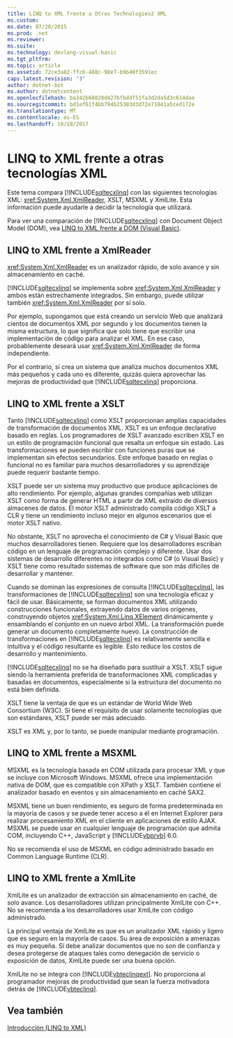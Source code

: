 ```yaml
---
title: LINQ to XML frente a Otros Technologies2 XML
ms.custom: 
ms.date: 07/20/2015
ms.prod: .net
ms.reviewer: 
ms.suite: 
ms.technology: devlang-visual-basic
ms.tgt_pltfrm: 
ms.topic: article
ms.assetid: 72ce3a82-ffc6-488c-98e7-b9b40f3591ec
caps.latest.revision: "3"
author: dotnet-bot
ms.author: dotnetcontent
ms.openlocfilehash: ba342b68828d427bfbddf51fa3d2da5d3c614dae
ms.sourcegitcommit: bd1ef61f4bb794b25383d3d72e71041a5ced172e
ms.translationtype: MT
ms.contentlocale: es-ES
ms.lasthandoff: 10/18/2017
---
```

# <a name="linq-to-xml-vs-other-xml-technologies"></a>LINQ to XML frente a otras tecnologías XML
Este tema compara [!INCLUDE[sqltecxlinq](~/includes/sqltecxlinq-md.md)] con las siguientes tecnologías XML: <xref:System.Xml.XmlReader>, XSLT, MSXML y XmlLite. Esta información puede ayudarle a decidir la tecnología que utilizará.  
  
 Para ver una comparación de [!INCLUDE[sqltecxlinq](~/includes/sqltecxlinq-md.md)] con Document Object Model (DOM), vea [LINQ to XML frente a DOM (Visual Basic)](../../../../visual-basic/programming-guide/concepts/linq/linq-to-xml-vs-dom.md).  
  
## <a name="linq-to-xml-vs-xmlreader"></a>LINQ to XML frente a XmlReader  
 <xref:System.Xml.XmlReader> es un analizador rápido, de solo avance y sin almacenamiento en caché.  
  
 [!INCLUDE[sqltecxlinq](~/includes/sqltecxlinq-md.md)] se implementa sobre <xref:System.Xml.XmlReader> y ambos están estrechamente integrados. Sin embargo, puede utilizar también <xref:System.Xml.XmlReader> por sí solo.  
  
 Por ejemplo, supongamos que está creando un servicio Web que analizará cientos de documentos XML por segundo y los documentos tienen la misma estructura, lo que significa que solo tiene que escribir una implementación de código para analizar el XML. En ese caso, probablemente deseará usar <xref:System.Xml.XmlReader> de forma independiente.  
  
 Por el contrario, si crea un sistema que analiza muchos documentos XML más pequeños y cada uno es diferente, quizás quiera aprovechar las mejoras de productividad que [!INCLUDE[sqltecxlinq](~/includes/sqltecxlinq-md.md)] proporciona.  
  
## <a name="linq-to-xml-vs-xslt"></a>LINQ to XML frente a XSLT  
 Tanto [!INCLUDE[sqltecxlinq](~/includes/sqltecxlinq-md.md)] como XSLT proporcionan amplias capacidades de transformación de documentos XML. XSLT es un enfoque declarativo basado en reglas. Los programadores de XSLT avanzado escriben XSLT en un estilo de programación funcional que resalta un enfoque sin estado. Las transformaciones se pueden escribir con funciones puras que se implementan sin efectos secundarios. Este enfoque basado en reglas o funcional no es familiar para muchos desarrolladores y su aprendizaje puede requerir bastante tiempo.  
  
 XSLT puede ser un sistema muy productivo que produce aplicaciones de alto rendimiento. Por ejemplo, algunas grandes compañías web utilizan XSLT como forma de generar HTML a partir de XML extraído de diversos almacenes de datos. El motor XSLT administrado compila código XSLT a CLR y tiene un rendimiento incluso mejor en algunos escenarios que el motor XSLT nativo.  
  
 No obstante, XSLT no aprovecha el conocimiento de C# y Visual Basic que muchos desarrolladores tienen. Requiere que los desarrolladores escriban código en un lenguaje de programación complejo y diferente. Usar dos sistemas de desarrollo diferentes no integrados como C# (o Visual Basic) y XSLT tiene como resultado sistemas de software que son más difíciles de desarrollar y mantener.  
  
 Cuando se dominan las expresiones de consulta [!INCLUDE[sqltecxlinq](~/includes/sqltecxlinq-md.md)], las transformaciones de [!INCLUDE[sqltecxlinq](~/includes/sqltecxlinq-md.md)] son una tecnología eficaz y fácil de usar. Básicamente, se forman documentos XML utilizando construcciones funcionales, extrayendo datos de varios orígenes, construyendo objetos <xref:System.Xml.Linq.XElement> dinámicamente y ensamblando el conjunto en un nuevo árbol XML. La transformación puede generar un documento completamente nuevo. La construcción de transformaciones en [!INCLUDE[sqltecxlinq](~/includes/sqltecxlinq-md.md)] es relativamente sencilla e intuitiva y el código resultante es legible. Esto reduce los costos de desarrollo y mantenimiento.  
  
 [!INCLUDE[sqltecxlinq](~/includes/sqltecxlinq-md.md)] no se ha diseñado para sustituir a XSLT. XSLT sigue siendo la herramienta preferida de transformaciones XML complicadas y basadas en documentos, especialmente si la estructura del documento no está bien definida.  
  
 XSLT tiene la ventaja de que es un estándar de World Wide Web Consortium (W3C). Si tiene el requisito de usar solamente tecnologías que son estándares, XSLT puede ser más adecuado.  
  
 XSLT es XML y, por lo tanto, se puede manipular mediante programación.  
  
## <a name="linq-to-xml-vs-msxml"></a>LINQ to XML frente a MSXML  
 MSXML es la tecnología basada en COM utilizada para procesar XML y que se incluye con Microsoft Windows. MSXML ofrece una implementación nativa de DOM, que es compatible con XPath y XSLT. También contiene el analizador basado en eventos y sin almacenamiento en caché SAX2.  
  
 MSXML tiene un buen rendimiento, es seguro de forma predeterminada en la mayoría de casos y se puede tener acceso a él en Internet Explorer para realizar procesamiento XML en el cliente en aplicaciones de estilo AJAX. MSXML se puede usar en cualquier lenguaje de programación que admita COM, incluyendo C++, JavaScript y [!INCLUDE[vbprvb](~/includes/vbprvb-md.md)] 6.0.  
  
 No se recomienda el uso de MSXML en código administrado basado en Common Language Runtime (CLR).  
  
## <a name="linq-to-xml-vs-xmllite"></a>LINQ to XML frente a XmlLite  
 XmlLite es un analizador de extracción sin almacenamiento en caché, de solo avance. Los desarrolladores utilizan principalmente XmlLite con C++. No se recomienda a los desarrolladores usar XmlLite con código administrado.  
  
 La principal ventaja de XmlLite es que es un analizador XML rápido y ligero que es seguro en la mayoría de casos. Su área de exposición a amenazas es muy pequeña. Si debe analizar documentos que no son de confianza y desea protegerse de ataques tales como denegación de servicio o exposición de datos, XmlLite puede ser una buena opción.  
  
 XmlLite no se integra con [!INCLUDE[vbteclinqext](~/includes/vbteclinqext-md.md)]. No proporciona al programador mejoras de productividad que sean la fuerza motivadora detrás de [!INCLUDE[vbteclinq](~/includes/vbteclinq-md.md)].  
  
## <a name="see-also"></a>Vea también  
 [Introducción (LINQ to XML)](../../../../visual-basic/programming-guide/concepts/linq/getting-started-linq-to-xml.md)
